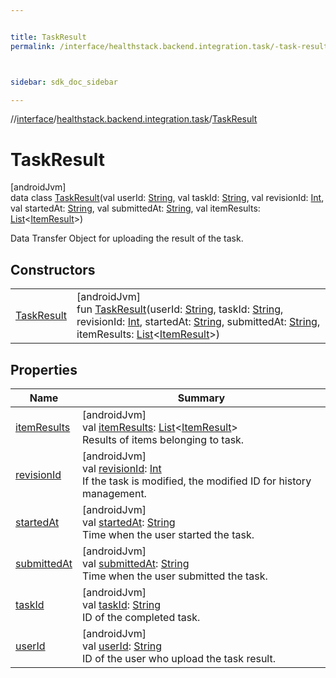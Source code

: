 ```yaml
---


title: TaskResult
permalink: /interface/healthstack.backend.integration.task/-task-result/index.html



sidebar: sdk_doc_sidebar

---
```



//[interface](/bi_interface.html)/[healthstack.backend.integration.task](../index.html)/[TaskResult](index.html)



# TaskResult



[androidJvm]\
data class [TaskResult](index.html)(val userId: [String](https://kotlinlang.org/api/latest/jvm/stdlib/kotlin/-string/index.html), val taskId: [String](https://kotlinlang.org/api/latest/jvm/stdlib/kotlin/-string/index.html), val revisionId: [Int](https://kotlinlang.org/api/latest/jvm/stdlib/kotlin/-int/index.html), val startedAt: [String](https://kotlinlang.org/api/latest/jvm/stdlib/kotlin/-string/index.html), val submittedAt: [String](https://kotlinlang.org/api/latest/jvm/stdlib/kotlin/-string/index.html), val itemResults: [List](https://kotlinlang.org/api/latest/jvm/stdlib/kotlin.collections/-list/index.html)&lt;[ItemResult](../-item-result/index.html)&gt;)

Data Transfer Object for uploading the result of the task.



## Constructors


| | |
|---|---|
| [TaskResult](-task-result.html) | [androidJvm]<br>fun [TaskResult](-task-result.html)(userId: [String](https://kotlinlang.org/api/latest/jvm/stdlib/kotlin/-string/index.html), taskId: [String](https://kotlinlang.org/api/latest/jvm/stdlib/kotlin/-string/index.html), revisionId: [Int](https://kotlinlang.org/api/latest/jvm/stdlib/kotlin/-int/index.html), startedAt: [String](https://kotlinlang.org/api/latest/jvm/stdlib/kotlin/-string/index.html), submittedAt: [String](https://kotlinlang.org/api/latest/jvm/stdlib/kotlin/-string/index.html), itemResults: [List](https://kotlinlang.org/api/latest/jvm/stdlib/kotlin.collections/-list/index.html)&lt;[ItemResult](../-item-result/index.html)&gt;) |


## Properties


| Name | Summary |
|---|---|
| [itemResults](item-results.html) | [androidJvm]<br>val [itemResults](item-results.html): [List](https://kotlinlang.org/api/latest/jvm/stdlib/kotlin.collections/-list/index.html)&lt;[ItemResult](../-item-result/index.html)&gt;<br>Results of items belonging to task. |
| [revisionId](revision-id.html) | [androidJvm]<br>val [revisionId](revision-id.html): [Int](https://kotlinlang.org/api/latest/jvm/stdlib/kotlin/-int/index.html)<br>If the task is modified, the modified ID for history management. |
| [startedAt](started-at.html) | [androidJvm]<br>val [startedAt](started-at.html): [String](https://kotlinlang.org/api/latest/jvm/stdlib/kotlin/-string/index.html)<br>Time when the user started the task. |
| [submittedAt](submitted-at.html) | [androidJvm]<br>val [submittedAt](submitted-at.html): [String](https://kotlinlang.org/api/latest/jvm/stdlib/kotlin/-string/index.html)<br>Time when the user submitted the task. |
| [taskId](task-id.html) | [androidJvm]<br>val [taskId](task-id.html): [String](https://kotlinlang.org/api/latest/jvm/stdlib/kotlin/-string/index.html)<br>ID of the completed task. |
| [userId](user-id.html) | [androidJvm]<br>val [userId](user-id.html): [String](https://kotlinlang.org/api/latest/jvm/stdlib/kotlin/-string/index.html)<br>ID of the user who upload the task result. |



